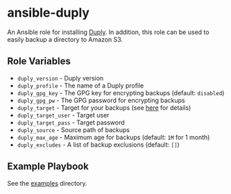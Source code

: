 # ansible-duply

An Ansible role for installing [Duply](http://duply.net/). In addition, this role can be used to easily backup a directory to Amazon S3.

## Role Variables

- `duply_version` - Duply version
- `duply_profile` - The name of a Duply profile
- `duply_gpg_key` - The GPG key for encrypting backups (default: `disabled`)
- `duply_gpg_pw` - The GPG password for encrypting backups
- `duply_target` - Target for your backups (see [here](http://duply.net/wiki/index.php/Duply-documentation) for details)
- `duply_target_user` - Target user
- `duply_target_pass` - Target password
- `duply_source` - Source path of backups
- `duply_max_age` - Maximum age for backups (default: `1M` for 1 month)
- `duply_excludes` - A list of backup exclusions  (default: `[]`)

## Example Playbook

See the [examples](./examples/) directory.
